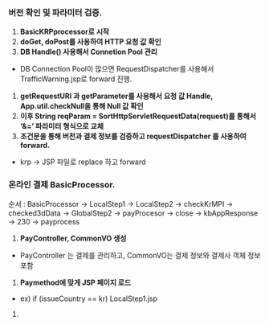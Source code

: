 ### 버전 확인 및 파라미터 검증.

1. **BasicKRPprocessor로 시작**
2. **doGet, doPost를 사용하여 HTTP 요청 값 확인**
3. **DB Handle() 사용해서 Connetion Pool 관리**
- DB Connection Pool이 많으면 RequestDispatcher를 사용해서 TrafficWarning.jsp로 forward 진행.
1. **getRequestURI 과 getParameter를 사용해서 요청 값 Handle, App.util.checkNull을 통해 Null 값 확인**
2. **이후 String reqParam = SortHttpServletRequestData(request)를 통해서  ‘&=’ 파라미터 형식으로 교체**
3. **조건문을 통해 버전과 결제 정보를 검증하고 requestDispatcher 를 사용하여 forward.**
- krp → JSP 파일로 replace 하고 forward

### 온라인 결제 BasicProcessor.

순서 : BasicProcessor → LocalStep1 → LocalStep2 → checkKrMPI → checked3dData → GlobalStep2 → payProcesor → close → kbAppResponse → 230 → payprocess

1. **PayController, CommonVO 생성**
- PayController 는 결제를 관리하고, CommonVO는 결제 정보와 결제사 객체 정보 포함
1. **Paymethod에 맞게 JSP 페이지 로드** 
- ex) if (issueCountry == kr) LocalStep1.jsp
1.